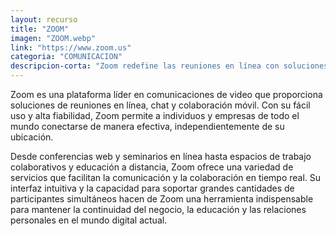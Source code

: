 ```yaml
---
layout: recurso
title: "ZOOM"
imagen: "ZOOM.webp"
link: "https://www.zoom.us"
categoria: "COMUNICACION"
descripcion-corta: "Zoom redefine las reuniones en línea con soluciones de comunicación sencillas y confiables."
---
```


Zoom es una plataforma líder en comunicaciones de video que proporciona soluciones de reuniones en línea, chat y colaboración móvil. Con su fácil uso y alta fiabilidad, Zoom permite a individuos y empresas de todo el mundo conectarse de manera efectiva, independientemente de su ubicación. 

Desde conferencias web y seminarios en línea hasta espacios de trabajo colaborativos y educación a distancia, Zoom ofrece una variedad de servicios que facilitan la comunicación y la colaboración en tiempo real. Su interfaz intuitiva y la capacidad para soportar grandes cantidades de participantes simultáneos hacen de Zoom una herramienta indispensable para mantener la continuidad del negocio, la educación y las relaciones personales en el mundo digital actual.
